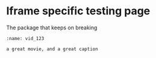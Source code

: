 # Iframe specific testing page

The package that keeps on breaking

```{iframe} https://trinket.io/embed/glowscript/44e9d32f7951
:name: vid_123

a great movie, and a great caption
```